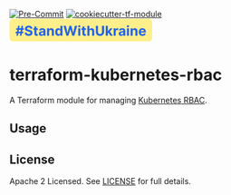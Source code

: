 [![Pre-Commit](https://github.com/aidanmelen/terraform-kubernetes-rbac/actions/workflows/pre-commit.yaml/badge.svg)](https://github.com/aidanmelen/terraform-kubernetes-rbac/actions/workflows/pre-commit.yaml)
[![cookiecutter-tf-module](https://img.shields.io/badge/cookiecutter--tf--module-enabled-brightgreen)](https://github.com/aidanmelen/cookiecutter-tf-module)
[![StandWithUkraine](https://raw.githubusercontent.com/vshymanskyy/StandWithUkraine/main/badges/StandWithUkraine.svg)](https://github.com/vshymanskyy/StandWithUkraine/blob/main/docs/README.md)

# terraform-kubernetes-rbac

A Terraform module for managing [Kubernetes RBAC](https://kubernetes.io/docs/reference/access-authn-authz/rbac/).

<!-- BEGINNING OF PRE-COMMIT-TERRAFORM DOCS HOOK -->


## Usage

<!-- END OF PRE-COMMIT-TERRAFORM DOCS HOOK -->

## License

Apache 2 Licensed. See [LICENSE](https://github.com/aidanmelen/terraform-aws-eks-auth/tree/master/LICENSE) for full details.

